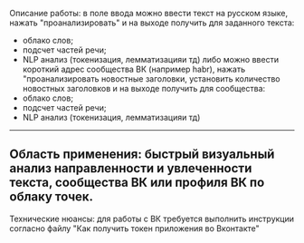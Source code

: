 Описание работы:
в поле ввода можно ввести текст на русском языке,
нажать "проанализировать" и на выходе получить для заданного текста:
- облако слов;
- подсчет частей речи;
- NLP анализ (токенизация, лемматизацияи тд)
либо можно ввести короткий адрес сообщества ВК (например habr),
нажать "проанализировать новостные заголовки,
установить количество новостных заголовков
и на выходе получить для сообщества:
- облако слов;
- подсчет частей речи;
- NLP анализ (токенизация, лемматизацияи тд)
-------------------------------------------------
Область применения:
быстрый визуальный анализ направленности и увлеченности текста, сообщества ВК или профиля ВК по облаку точек. 
-------------------------------------------------
Технические нюансы:
для работы с ВК требуется выполнить инструкции согласно файлу "Как получить токен приложения во Вконтакте"

